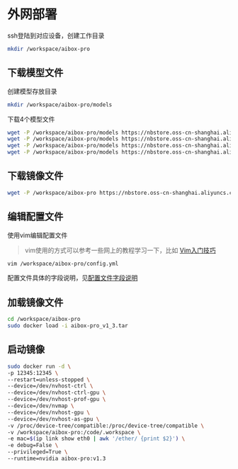 # 外网部署

ssh登陆到对应设备，创建工作目录

```bash
mkdir /workspace/aibox-pro
```

## 下载模型文件

创建模型存放目录

```bash
mkdir /workspace/aibox-pro/models
```

下载4个模型文件

```bash
wget -P /workspace/aibox-pro/models https://nbstore.oss-cn-shanghai.aliyuncs.com/models/bytetrack_x_fp16.trt
wget -P /workspace/aibox-pro/models https://nbstore.oss-cn-shanghai.aliyuncs.com/models/face_detection_fp16.trt
wget -P /workspace/aibox-pro/models https://nbstore.oss-cn-shanghai.aliyuncs.com/models/face_recognition_fp16.trt
wget -P /workspace/aibox-pro/models https://nbstore.oss-cn-shanghai.aliyuncs.com/models/resnet18-f37072fd.pth
```

## 下载镜像文件

```bash
wget -P /workspace/aibox-pro https://nbstore.oss-cn-shanghai.aliyuncs.com/image/aibox-pro_v1_3.tar
```

## 编辑配置文件

使用vim编辑配置文件

> vim使用的方式可以参考一些网上的教程学习一下，比如 [Vim入门技巧](https://www.coonote.com/vim-note/vim-introductory-skills.html)

```bash
vim /workspace/aibox-pro/config.yml
```

配置文件具体的字段说明，见[配置文件字段说明](./配置文件字段说明.md)

## 加载镜像文件

```bash
cd /workspace/aibox-pro
sudo docker load -i aibox-pro_v1_3.tar
```

## 启动镜像

```bash
sudo docker run -d \
-p 12345:12345 \
--restart=unless-stopped \
--device=/dev/nvhost-ctrl \
--device=/dev/nvhost-ctrl-gpu \
--device=/dev/nvhost-prof-gpu \
--device=/dev/nvmap \
--device=/dev/nvhost-gpu \
--device=/dev/nvhost-as-gpu \
-v /proc/device-tree/compatible:/proc/device-tree/compatible \
-v /workspace/aibox-pro:/code/.workspace \
-e mac=$(ip link show eth0 | awk '/ether/ {print $2}') \
-e debug=False \
--privileged=True \
--runtime=nvidia aibox-pro:v1.3
```
